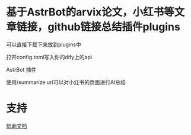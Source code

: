 # 基于AstrBot的arvix论文，小红书等文章链接，github链接总结插件plugins
可以直接下载下来放到plugins中

打开config.toml写入你的dify上的api

AstrBot 插件

使用/summarize url可以对小红书的页面进行AI总结

# 支持

[帮助文档](https://astrbot.app)
